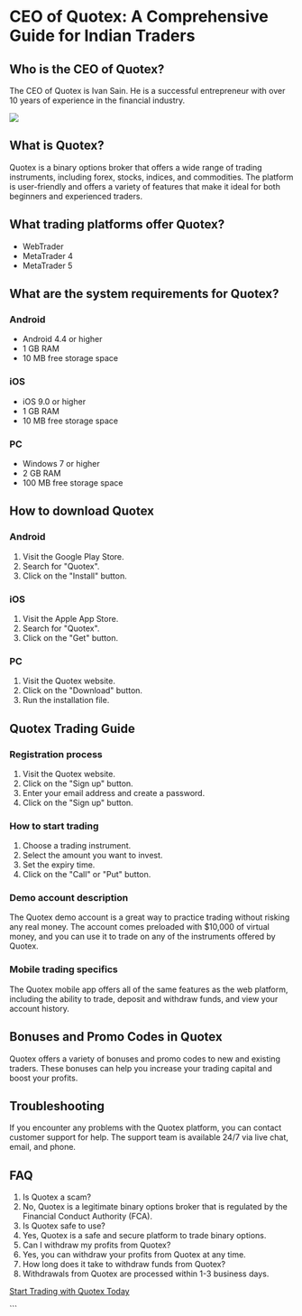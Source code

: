 # CEO of Quotex: A Comprehensive Guide for Indian Traders

## Who is the CEO of Quotex?

The CEO of Quotex is Ivan Sain. He is a successful entrepreneur with
over 10 years of experience in the financial industry.

[![](https://static.quotex.io/files/4_en/300_250.jpg)](https://traff.sbs/brokerqxlid)

## What is Quotex?

Quotex is a binary options broker that offers a wide range of trading
instruments, including forex, stocks, indices, and commodities. The
platform is user-friendly and offers a variety of features that make it
ideal for both beginners and experienced traders.

## What trading platforms offer Quotex?

-   WebTrader
-   MetaTrader 4
-   MetaTrader 5

## What are the system requirements for Quotex?

### Android

-   Android 4.4 or higher
-   1 GB RAM
-   10 MB free storage space

### iOS

-   iOS 9.0 or higher
-   1 GB RAM
-   10 MB free storage space

### PC

-   Windows 7 or higher
-   2 GB RAM
-   100 MB free storage space

## How to download Quotex

### Android

1.  Visit the Google Play Store.
2.  Search for "Quotex".
3.  Click on the "Install" button.

### iOS

1.  Visit the Apple App Store.
2.  Search for "Quotex".
3.  Click on the "Get" button.

### PC

1.  Visit the Quotex website.
2.  Click on the "Download" button.
3.  Run the installation file.

## Quotex Trading Guide

### Registration process

1.  Visit the Quotex website.
2.  Click on the "Sign up" button.
3.  Enter your email address and create a password.
4.  Click on the "Sign up" button.

### How to start trading

1.  Choose a trading instrument.
2.  Select the amount you want to invest.
3.  Set the expiry time.
4.  Click on the "Call" or "Put" button.

### Demo account description

The Quotex demo account is a great way to practice trading without
risking any real money. The account comes preloaded with \$10,000 of
virtual money, and you can use it to trade on any of the instruments
offered by Quotex.

### Mobile trading specifics

The Quotex mobile app offers all of the same features as the web
platform, including the ability to trade, deposit and withdraw funds,
and view your account history.

## Bonuses and Promo Codes in Quotex

Quotex offers a variety of bonuses and promo codes to new and existing
traders. These bonuses can help you increase your trading capital and
boost your profits.

## Troubleshooting

If you encounter any problems with the Quotex platform, you can contact
customer support for help. The support team is available 24/7 via live
chat, email, and phone.

## FAQ

1.  Is Quotex a scam?
2.  No, Quotex is a legitimate binary options broker that is regulated
    by the Financial Conduct Authority (FCA).
3.  Is Quotex safe to use?
4.  Yes, Quotex is a safe and secure platform to trade binary options.
5.  Can I withdraw my profits from Quotex?
6.  Yes, you can withdraw your profits from Quotex at any time.
7.  How long does it take to withdraw funds from Quotex?
8.  Withdrawals from Quotex are processed within 1-3 business days.

[Start Trading with Quotex
Today](\%22https://traff.sbs/brokerqxsignup\%22)

\`\`\`

